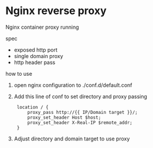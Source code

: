 # Nginx reverse proxy

Nginx container proxy running

spec

- exposed http port
- single domain proxy
- http header pass

how to use

1. open nginx configuration to ./conf.d/default.conf
2. Add this line of conf to set directory and proxy passing

        location / {
            proxy_pass http://{{ IP/Domain target }}/;
            proxy_set_header Host $host;
            proxy_set_header X-Real-IP $remote_addr;
        }

3. Adjust directory and domain target to use proxy

